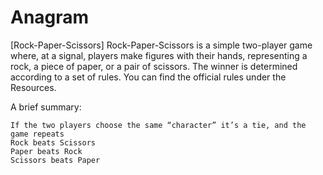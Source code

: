 # Anagram


[Rock-Paper-Scissors]
Rock-Paper-Scissors is a simple two-player game where, at a signal, players make figures with their hands, representing a rock, a piece of paper, or a pair of scissors. The winner is determined according to a set of rules. You can find the official rules under the Resources.

 

A brief summary:

    If the two players choose the same “character” it’s a tie, and the game repeats
    Rock beats Scissors
    Paper beats Rock
    Scissors beats Paper

